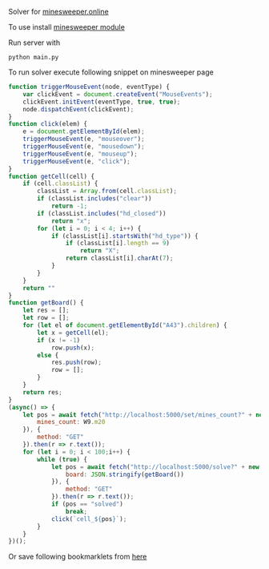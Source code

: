 Solver for [minesweeper.online](https://minesweeper.online/)

To use install [minesweeper module](https://github.com/mrgriscom/minesweepr)

Run server with
```
python main.py
```
To run solver execute following snippet on minesweeper page
```js
function triggerMouseEvent(node, eventType) {
    var clickEvent = document.createEvent("MouseEvents");
    clickEvent.initEvent(eventType, true, true);
    node.dispatchEvent(clickEvent);
}
function click(elem) {
    e = document.getElementById(elem);
    triggerMouseEvent(e, "mouseover");
    triggerMouseEvent(e, "mousedown");
    triggerMouseEvent(e, "mouseup");
    triggerMouseEvent(e, "click");
}
function getCell(cell) {
    if (cell.classList) {
        classList = Array.from(cell.classList);
        if (classList.includes("clear"))
            return -1;
        if (classList.includes("hd_closed"))
            return "x";
        for (let i = 0; i < 4; i++) {
            if (classList[i].startsWith("hd_type")) {
                if (classList[i].length == 9)
                    return "X";
                return classList[i].charAt(7);
            }
        }
    }
    return ""
}
function getBoard() {
    let res = [];
    let row = [];
    for (let el of document.getElementById("A43").children) {
        let x = getCell(el);
        if (x != -1)
            row.push(x);
        else {
            res.push(row);
            row = [];
        }
    }
    return res;
}
(async() => {
	let pos = await fetch("http://localhost:5000/set/mines_count?" + new URLSearchParams({
	    mines_count: W9.m20
	}), {
	    method: "GET"
	}).then(r => r.text());
    for (let i = 0; i < 100;i++) {
        while (true) {
            let pos = await fetch("http://localhost:5000/solve?" + new URLSearchParams({
                board: JSON.stringify(getBoard())
            }), {
                method: "GET"
            }).then(r => r.text());
            if (pos == "solved")
                break;
            click(`cell_${pos}`);
        }
    }
})();
```
Or save following bookmarklets from [here](https://rprtr258.github.io/bookmarklets.html)
